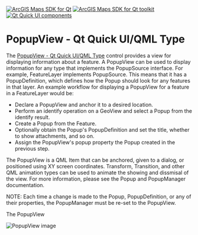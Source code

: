 [![ArcGIS Maps SDK for Qt](https://img.shields.io/badge/ArcGIS%20Maps%20SDK%20for%20Qt-0b5394)](https://developers.arcgis.com/qt/) [![ArcGIS Maps SDK for Qt toolkit](https://img.shields.io/badge/ArcGIS%20Maps%20SDK%20for%20Qt%20toolkit-ea4d13)](https://github.com/Esri/arcgis-maps-sdk-toolkit-qt) [![Qt Quick UI components](https://img.shields.io/badge/Qt%20Qt%20Quick%20UI%20components-ea4d13)](../../toolkitcpp/)

# PopupView - Qt Quick UI/QML Type

The [PopupView - Qt Quick UI/QML Type](https://developers.arcgis.com/qt/toolkit/api-reference/qml-esri-arcgisruntime-toolkit-popupview.html) control provides a view for displaying information about a feature. A PopupView can be used to display information for any type that implements the PopupSource interface. For example, FeatureLayer implements PopupSource. This means that it has a PopupDefinition, which defines how the Popup should look for any features in that layer. An example workflow for displaying a PopupView for a feature in a FeatureLayer would be:

- Declare a PopupView and anchor it to a desired location.
- Perform an identify operation on a GeoView and select a Popup from the identify result.
- Create a Popup from the Feature.
- Optionally obtain the Popup's PopupDefinition and set the title, whether to show attachments, and so on.
- Assign the PopupView's popup property the Popup created in the previous step.

The PopupView is a QML Item that can be anchored, given to a dialog, or positioned using XY screen coordinates. Transform, Transition, and other QML animation types can be used to animate the showing and dissmisal of the view. For more information, please see the Popup and PopupManager documentation.

NOTE: Each time a change is made to the Popup, PopupDefinition, or any of their properties, the PopupManager must be re-set to the PopupView.

The PopupView 

![PopupView image](https://developers.arcgis.com/qt/toolkit/api-reference/images/popupview.png)